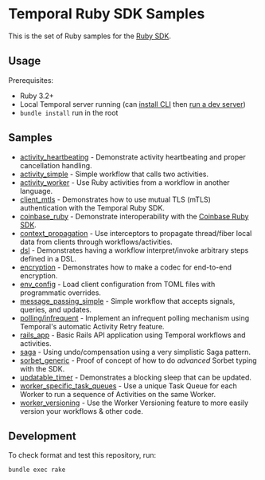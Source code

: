 # Temporal Ruby SDK Samples

This is the set of Ruby samples for the [Ruby SDK](https://github.com/temporalio/sdk-ruby).

## Usage

Prerequisites:

* Ruby 3.2+
* Local Temporal server running (can [install CLI](https://docs.temporal.io/cli#install) then
  [run a dev server](https://docs.temporal.io/cli#start-dev-server))
* `bundle install` run in the root

## Samples

<!-- Keep this list in alphabetical order -->
* [activity_heartbeating](activity_heartbeating) - Demonstrate activity heartbeating and proper cancellation handling.
* [activity_simple](activity_simple) - Simple workflow that calls two activities.
* [activity_worker](activity_worker) - Use Ruby activities from a workflow in another language.
* [client_mtls](client_mtls) - Demonstrates how to use mutual TLS (mTLS) authentication with the Temporal Ruby SDK.
* [coinbase_ruby](coinbase_ruby) - Demonstrate interoperability with the
  [Coinbase Ruby SDK](https://github.com/coinbase/temporal-ruby).
* [context_propagation](context_propagation) - Use interceptors to propagate thread/fiber local data from clients
  through workflows/activities.
* [dsl](dsl) - Demonstrates having a workflow interpret/invoke arbitrary steps defined in a DSL.
* [encryption](encryption) - Demonstrates how to make a codec for end-to-end encryption.
* [env_config](env_config) - Load client configuration from TOML files with programmatic overrides.
* [message_passing_simple](message_passing_simple) - Simple workflow that accepts signals, queries, and updates.
* [polling/infrequent](polling/infrequent) - Implement an infrequent polling mechanism using Temporal's automatic Activity Retry feature.
* [rails_app](rails_app) - Basic Rails API application using Temporal workflows and activities.
* [saga](saga) - Using undo/compensation using a very simplistic Saga pattern.
* [sorbet_generic](sorbet_generic) - Proof of concept of how to do _advanced_ Sorbet typing with the SDK.
* [updatable_timer](updatable_timer) - Demonstrates a blocking sleep that can be updated.
* [worker_specific_task_queues](worker_specific_task_queues) - Use a unique Task Queue for each Worker to run a sequence of Activities on the same Worker.
* [worker_versioning](worker_versioning) - Use the Worker Versioning feature to more easily version your workflows & other code.

## Development

To check format and test this repository, run:

    bundle exec rake

